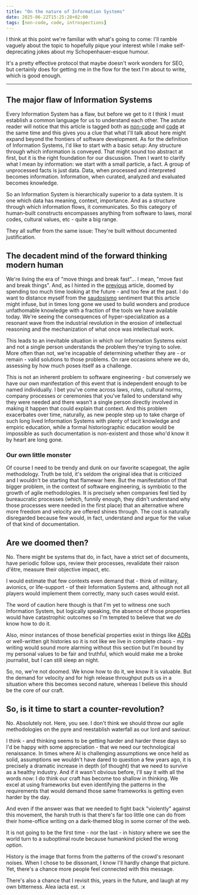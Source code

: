 ```yaml
---
title: "On the nature of Information Systems"
date: 2025-06-22T15:25:28+02:00
tags: [non-code, code, introspections]
---
```


I think at this point we're familiar with what's going to come: I'll ramble vaguely about the topic to hopefully pique your interest while I make self-deprecating jokes about my Schopenhauer-esque humour.

It's a pretty effective protocol that maybe doesn't work wonders for SEO, but certainly does for getting me in the flow for the text I'm about to write, which is good enough.

---

## The major flaw of Information Systems

Every Information System has a flaw, but before we get to it I think I must establish a common language for us to understand each other.
The astute reader will notice that this article is tagged both as [non-code](/tags/non-code/) and [code](/tags/code/) at the same time and this gives you a clue that what I'll talk about here might expand beyond the frontiers of software development.
As for the definition of Information Systems, I'd like to start with a basic setup: Any structure through which information is conveyed. That might sound too abstract at first, but it is the right foundation for our discussion.
Then I want to clarify what I mean by information: we start with a small particle, a fact. A group of unprocessed facts is just data. Data, when processed and interpreted becomes information. Information, when curated, analyzed and evaluated becomes knowledge.

So an Information System is hierarchically superior to a data system. It is one which data has meaning, context, importance. And as a structure through which information flows, it communicates.
So this category of human-built constructs encompasses anything from software to laws, moral codes, cultural values, etc - quite a big range.

They all suffer from the same issue: They're built without documented justification.

## The decadent mind of the forward thinking modern human

We're living the era of "move things and break fast"... I mean, "move fast and break things". And, as I hinted in the [previous](/2025/Space-Time-and-Structure/) article, doomed by spending too much time looking at the future - and too few at the past.
I do want to distance myself from the [saudosismo](https://en.wiktionary.org/wiki/saudosismo) sentiment that this article might infuse, but in times long gone we used to build wonders and produce unfathomable knowledge with a fraction of the tools we have available today.
We're seeing the consequences of hyper-specialization as a resonant wave from the industrial revolution in the erosion of intellectual reasoning and the mechanization of what once was intellectual work.

This leads to an inevitable situation in which our Information Systems exist and not a single person understands the problem they're trying to solve.
More often than not, we're incapable of determining whether they are - or remain - valid solutions to those problems.
On rare occasions where we do, assessing by how much poses itself as a challenge.

This is not an inherent problem to software engineering - but conversely we have our own manifestation of this event that is independent enough to be named individually.
I bet you've come across laws, rules, cultural norms, company processes or ceremonies that you've failed to understand why they were needed and there wasn't a single person directly involved in making it happen that could explain that context.
And this problem exacerbates over time, naturally, as new people step up to take charge of such long lived Information Systems with plenty of tacit knowledge and empiric education, while a formal historiographic education would be impossible as such documentation is non-existent and those who'd know it by heart are long gone.

### Our own little monster

Of course I need to be trendy and dunk on our favorite scapegoat, the agile methodology.
Truth be told, it's seldom the original idea that is criticized and I wouldn't be starting that flamewar here. But the manifestation of that bigger problem, in the context of software engineering, is symbiotic to the growth of agile methodologies.
It is precisely when companies feel tied by bureaucratic processes (which, funnily enough, they didn't understand why those processes were needed in the first place) that an alternative where more freedom and velocity are offered shines through.
The cost is naturally disregarded because few would, in fact, understand and argue for the value of that kind of documentation.

## Are we doomed then?

No. There might be systems that do, in fact, have a strict set of documents, have periodic follow ups, review their processes, revalidate their raison d'être, measure their objective impact, etc.

I would estimate that few contexts even demand that - think of military, avionics, or life-support - of their Information Systems and, although not all players would implement them correctly, many such cases would exist.

The word of caution here though is that I'm yet to witness one such Information System, but logically speaking, the absence of those properties would have catastrophic outcomes so I'm tempted to believe that we _do_ know how to do it.

Also, minor instances of those beneficial properties exist in things like [ADRs](https://adr.github.io/) or well-written git histories so it is not like we live in complete chaos - my writing would sound more alarming without this section but I'm bound by my personal values to be fair and truthful,
which would make me a broke journalist, but I can still sleep an night.

So, no, we're not doomed. We know how to do it, we know it is valuable. But the demand for velocity and for high release throughput puts us in a situation where this becomes second nature, whereas I believe this should be the core of our craft.

## So, is it time to start a counter-revolution?

No. Absolutely not. Here, you see. I don't think we should throw our agile methodologies on the pyre and reestablish waterfall as our lord and saviour.

I think - and thinking seems to be getting harder and harder these days so I'd be happy with some appreciation - that we need our technological renaissance. In times where AI is challenging assumptions we once held as solid, assumptions we wouldn't have dared to question a few years ago, it is precisely a dramatic increase in depth (of thought)
that we need to survive as a healthy industry. And if it wasn't obvious before, I'll say it with all the words now: I do think our craft has become too shallow in thinking. We excel at using frameworks but even identifying the patterns in the requirements that would demand those same frameworks is getting even harder by the day.

And even if the answer was that we needed to fight back "violently" against this movement, the harsh truth is that there's far too little one can do from their home-office writing on a dark-themed blog in some corner of the web.

It is not going to be the first time - nor the last - in history where we see the world turn to a suboptimal route because humankind picked the wrong option.

History is the image that forms from the patterns of the crowd's resonant noises. When I chose to be dissonant, I know I'll hardly change that picture. Yet, there's a chance more people feel connected with this message.

There's also a chance that I revisit this, years in the future, and laugh at my own bitterness. Alea iacta est.
:x
